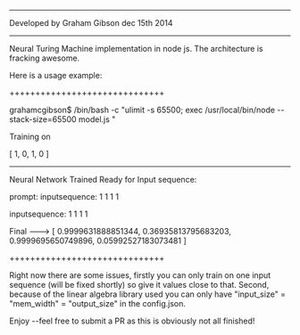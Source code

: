 -----

Developed by Graham Gibson dec 15th 2014

-----

Neural Turing Machine implementation in node js. The architecture is fracking awesome. 

Here is a usage example:

++++++++++++++++++++++++++++++

 grahamcgibson$ /bin/bash -c "ulimit -s 65500; exec /usr/local/bin/node --stack-size=65500 model.js "

Training on 

[ 1, 0, 1, 0 ]


-------
Neural Network Trained Ready for Input sequence: 

prompt: inputsequence:  1 1 1 1


  inputsequence: 1 1 1 1


Final ---> [ 0.9999631888851344,
  0.36935813795683203,
  0.9999695650749896,
  0.05992527183073481 ]

++++++++++++++++++++++++++++++

Right now there are some issues, firstly you can only train on one input sequence (will be fixed shortly) so give it values close to that. Second, because of the linear algebra library used you can only have 
"input_size" = "mem_width" = "output_size" in the config.json. 

Enjoy --feel free to submit a PR as this is obviously not all finished!